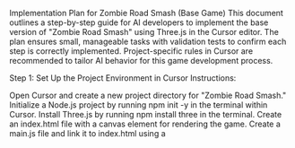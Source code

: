 Implementation Plan for Zombie Road Smash (Base Game)
This document outlines a step-by-step guide for AI developers to implement the base version of "Zombie Road Smash" using Three.js in the Cursor editor. The plan ensures small, manageable tasks with validation tests to confirm each step is correctly implemented. Project-specific rules in Cursor are recommended to tailor AI behavior for this game development process.

Step 1: Set Up the Project Environment in Cursor
Instructions:

Open Cursor and create a new project directory for "Zombie Road Smash."
Initialize a Node.js project by running npm init -y in the terminal within Cursor.
Install Three.js by running npm install three in the terminal.
Create an index.html file with a canvas element for rendering the game.
Create a main.js file and link it to index.html using a <script> tag.
Import Three.js in main.js to ensure it’s available for use.
Test:

Open index.html in a browser via Cursor’s preview feature or a local server.
Check the browser console for errors related to Three.js loading.
Confirm the canvas element appears on the page.
Step 2: Configure Project Rules in Cursor
Instructions:

In Cursor, use Cmd + Shift + P and select "New Cursor Rule" to create a project rule.
Save the rule file in .cursor/rules (e.g., threejs-rules.md).
Add a semantic description: "Apply Three.js-specific guidance for game development."
Set a file pattern: **.js to apply the rule to all JavaScript files.
Include instructions in the rule: "Focus on Three.js best practices for 3D rendering and game loops."
Test:

Reference main.js in a Cursor AI prompt (e.g., "How should I set up a scene in @main.js?").
Verify the AI response aligns with Three.js practices and the project rule.
Step 3: Create a Basic 3D Scene
Instructions:

In main.js, initialize a Three.js scene object.
Add a PerspectiveCamera to the scene with default settings.
Set up a WebGLRenderer and connect it to the canvas element in index.html.
Add a simple 3D cube to the scene using basic geometry and material.
Render the scene using the camera in a basic render loop.
Test:

Reload the browser preview.
Ensure a 3D cube is visible on the canvas.
Check the console for rendering-related errors.
Step 4: Add Camera Controls
Instructions:

Import OrbitControls from Three.js examples in main.js.
Initialize OrbitControls with the camera and renderer.
Update the controls within the render loop to enable camera movement.
Test:

Reload the browser preview.
Use the mouse to rotate, pan, and zoom the camera around the cube.
Confirm smooth camera movement with no errors.
Step 5: Add a Ground Plane
Instructions:

Create a large plane geometry in main.js to act as the game’s ground.
Apply a simple material (e.g., a solid color) to the plane.
Add the plane to the scene and position it flat on the XZ plane.
Adjust the camera to view both the cube and the ground.
Test:

Reload the browser preview.
Verify the ground plane is visible beneath the cube.
Ensure the camera can orbit to see both objects.
Step 6: Implement Basic Lighting
Instructions:

Add an ambient light to the scene for even illumination.
Add a directional light positioned above the scene to create shadows.
Enable shadow casting on the directional light and shadow receiving on the cube and ground.
Turn on shadow mapping in the renderer settings.
Test:

Reload the browser preview.
Confirm the cube and ground are lit with visible shadows.
Check for lighting errors in the console.
Step 7: Create a Simple Vehicle Model
Instructions:

Build a basic vehicle using a box for the body and cylinders for wheels in main.js.
Group the vehicle components into a single object.
Add the vehicle to the scene and position it on the ground plane.
Test:

Reload the browser preview.
Ensure the vehicle is visible on the ground.
Verify the vehicle casts shadows correctly.
Step 8: Add Vehicle Movement Controls
Instructions:

Set up keyboard event listeners in main.js for arrow keys (up, down, left, right).
Enable forward and backward movement with up and down keys.
Enable left and right steering (rotation) with left and right keys.
Update the vehicle’s position and rotation in the render loop based on key inputs.
Test:

Reload the browser preview.
Use arrow keys to move and turn the vehicle.
Confirm smooth movement on the ground plane.
Step 9: Prevent Vehicle from Falling Through Ground
Instructions:

Add a collision check to keep the vehicle on the ground plane.
Use a simple method (e.g., raycasting or position limits) to detect ground level.
Adjust the vehicle’s position if it goes below the ground.
Test:

Reload the browser preview.
Try moving the vehicle off the ground’s edge.
Ensure it stays on the ground and doesn’t fall through.
Step 10: Add Basic Zombie Models
Instructions:

Create a simple zombie model using boxes for the body and limbs in main.js.
Generate multiple zombie instances (e.g., 5–10).
Randomly place the zombies on the ground plane within a defined area.
Test:

Reload the browser preview.
Verify multiple zombies appear on the ground.
Ensure they are spread out and visible.
Step 11: Implement Zombie Movement Toward Vehicle
Instructions:

Add a behavior for zombies to move toward the vehicle in main.js.
Calculate the direction from each zombie to the vehicle’s position.
Update each zombie’s position in the render loop to approach the vehicle.
Test:

Reload the browser preview.
Move the vehicle and observe zombies following it.
Confirm zombies adjust direction as the vehicle moves.
Step 12: Add Vehicle-Zombie Collision Detection
Instructions:

Implement collision detection between the vehicle and zombies in main.js.
Use a simple method (e.g., bounding boxes) to check for overlaps.
Remove a zombie from the scene when it collides with the vehicle.
Test:

Reload the browser preview.
Drive the vehicle into a zombie.
Verify the zombie disappears upon collision.
Step 13: Create a Score Display
Instructions:

Initialize a score variable in main.js starting at zero.
Increase the score when a zombie is hit by the vehicle.
Display the score on the screen using an HTML element overlaid on the canvas.
Test:

Reload the browser preview.
Hit a zombie with the vehicle.
Confirm the score increases and updates on the screen.
Step 14: Add a Fuel Mechanic
Instructions:

Create a fuel variable in main.js with an initial value (e.g., 100).
Decrease the fuel gradually as the vehicle moves forward or backward.
Display the fuel level on the screen next to the score.
Stop vehicle movement when fuel reaches zero.
Test:

Reload the browser preview.
Move the vehicle and watch the fuel decrease.
Verify the vehicle stops when fuel hits zero.
Step 15: Add a Game Over Screen
Instructions:

Define a game over condition (e.g., fuel reaches zero).
Create an HTML element for a "Game Over" message, initially hidden.
Show the message and stop the game loop when the condition is met.
Test:

Reload the browser preview.
Play until fuel runs out.
Confirm the "Game Over" message appears and the game stops.